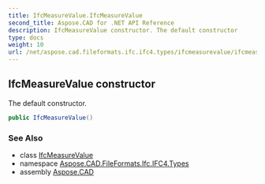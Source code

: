 ```yaml
---
title: IfcMeasureValue.IfcMeasureValue
second_title: Aspose.CAD for .NET API Reference
description: IfcMeasureValue constructor. The default constructor
type: docs
weight: 10
url: /net/aspose.cad.fileformats.ifc.ifc4.types/ifcmeasurevalue/ifcmeasurevalue/
---
```

## IfcMeasureValue constructor

The default constructor.

```csharp
public IfcMeasureValue()
```

### See Also

* class [IfcMeasureValue](../)
* namespace [Aspose.CAD.FileFormats.Ifc.IFC4.Types](../../ifcmeasurevalue/)
* assembly [Aspose.CAD](../../../)


